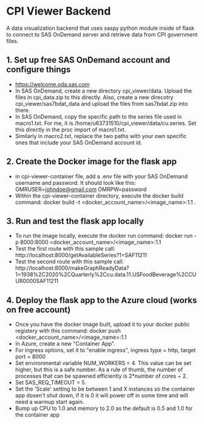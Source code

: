 # CPI Viewer Backend
A data visualization backend that uses saspy python module inside of flask to connect to SAS OnDemand server and retrieve data from CPI government files.

## 1. Set up free SAS OnDemand account and configure things
- https://welcome.oda.sas.com
- In SAS OnDemand, create a new directory cpi_viewer/data. Upload the files in cpi_data.zip to this directly. Also, create a new direcotry cpi_viewer/sas7bdat_data and upload the files from sas7bdat.zip into there.
- In SAS OnDemand, copy the specific path to the series file used in macro1.txt. For me, it is /home/u63731510/cpi_viewer/data/cu.series. Set this directly in the proc import of macro1.txt.
- Similarly in macro2.txt, replace the two paths with your own specific ones that include your SAS OnDemand account id.

## 2. Create the Docker image for the flask app
- in cpi-viewer-container file, add a .env file with your SAS OnDemand username and password. It should look like this:
OMRUSER=johndoe@gmail.com
OMRPW=password
- Within the cpi-viewer-container directory, execute the docker build command: docker build -t <docker_account_name>/<image_name>:1.1 .

## 3. Run and test the flask app locally
- To run the image locally, execute the docker run command: docker run -p 8000:8000 <docker_account_name>/<image_name>:1.1
- Test the first route with this sample call: http://localhost:8000/getAvailableSeries?1=SAF11211
- Test the second route with this sample call: http://localhost:8000/makeGraphReadyData?1=1938%2C2020%2CQuarterly%2Ccu.data.11.USFoodBeverage%2CCUUR0000SAF11211

## 4. Deploy the flask app to the Azure cloud (works on free account)
- Once you have the docker image built, upload it to your docker public registery with this command: docker push <docker_account_name>/<image_name>:1.1
- In Azure, create a new "Container App".
- For ingress options, set it to "enable ingress", ingress type = http, target port = 8000
- Set environmental variable NUM_WORKERS = 4. This value can be set higher, but this is a safe number. As a rule of thumb, the number of processes that can be spawned efficiently is 2*number of cores + 2.
- Set SAS_REQ_TIMEOUT = 5.
-  Set the 'Scale' setting to be between 1 and X instances so the container app dosen't shut down, if it is 0 it will power off in some time and will need a warmup start again.
- Bump up CPU to 1.0 and memory to 2.0 as the default is 0.5 and 1.0 for the container app

